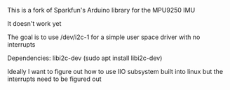 This is a fork of Sparkfun's Arduino library for the MPU9250 IMU

It doesn't work yet

The goal is to use /dev/i2c-1 for a simple user space driver with no interrupts

Dependencies:
libi2c-dev
(sudo apt install libi2c-dev)

Ideally I want to figure out how to use IIO subsystem built into linux but the interrupts need to be figured out
